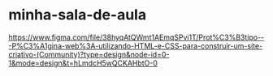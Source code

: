 # minha-sala-de-aula
https://www.figma.com/file/38hyqAtQWmt1AEmqSPvi1T/Prot%C3%B3tipo---P%C3%A1gina-web%3A-utilizando-HTML-e-CSS-para-construir-um-site-criativo-(Community)?type=design&node-id=0-1&mode=design&t=hLmdcH5wQCKAHbtO-0
